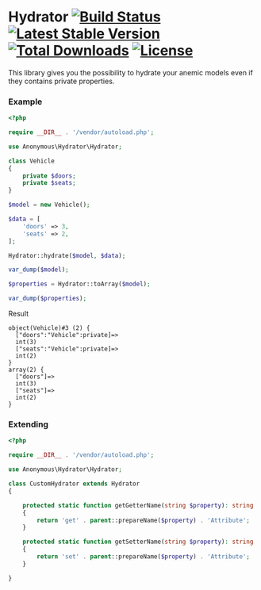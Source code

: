 # Hydrator [![Build Status](https://travis-ci.org/anonymous-php/hydrator.svg?branch=master)](https://travis-ci.org/anonymous-php/hydrator) [![Latest Stable Version](https://poser.pugx.org/anonymous-php/hydrator/v/stable)](https://packagist.org/packages/anonymous-php/hydrator) [![Total Downloads](https://poser.pugx.org/anonymous-php/hydrator/downloads)](https://packagist.org/packages/anonymous-php/hydrator?format=flat) [![License](https://poser.pugx.org/anonymous-php/hydrator/license)](https://packagist.org/packages/anonymous-php/hydrator)

This library gives you the possibility to hydrate your anemic models even if they contains private properties.

### Example

```php
<?php

require __DIR__ . '/vendor/autoload.php';

use Anonymous\Hydrator\Hydrator;

class Vehicle
{
    private $doors;
    private $seats;
}

$model = new Vehicle();

$data = [
    'doors' => 3,
    'seats' => 2,
];

Hydrator::hydrate($model, $data);

var_dump($model);

$properties = Hydrator::toArray($model);

var_dump($properties);
```

Result

```
object(Vehicle)#3 (2) {
  ["doors":"Vehicle":private]=>
  int(3)
  ["seats":"Vehicle":private]=>
  int(2)
}
array(2) {
  ["doors"]=>
  int(3)
  ["seats"]=>
  int(2)
}
```

### Extending

```php
<?php

require __DIR__ . '/vendor/autoload.php';

use Anonymous\Hydrator\Hydrator;

class CustomHydrator extends Hydrator
{

    protected static function getGetterName(string $property): string
    {
        return 'get' . parent::prepareName($property) . 'Attribute';
    }

    protected static function getSetterName(string $property): string
    {
        return 'set' . parent::prepareName($property) . 'Attribute';
    }

}
```


